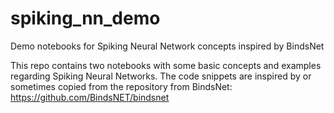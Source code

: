 # spiking_nn_demo
Demo notebooks for Spiking Neural Network concepts inspired by BindsNet

This repo contains two notebooks with some basic concepts and examples regarding Spiking Neural Networks. The code snippets are inspired by or sometimes copied from the repository from BindsNet: https://github.com/BindsNET/bindsnet
